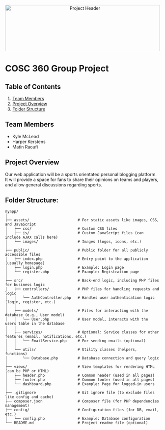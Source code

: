 
<p align="center">
  <img src="https://github.com/user-attachments/assets/80fc3cf6-ca60-45ed-bd2e-cbd2ddc9a890" alt="Project Header" style="width: 100%; height: 150px;">
</p>


# COSC 360 Group Project

## Table of Contents
1. [Team Members](#team-members)
2. [Project Overview](#project-overview)
3. [Folder Structure](#folder-structure)
      
## Team Members
- Kyle McLeod
- Harper Kerstens
- Matin Raoufi
  
## Project Overview
Our web application will be a sports orientated personal blogging platform. It will provide a space for fans to share their opinions on teams and players, and allow general discussions regarding sports.

## Folder Structure:
```
myapp/
│
├── assets/                      # For static assets like images, CSS, and JavaScript
│   ├── css/                     # Custom CSS files
│   ├── js/                      # Custom JavaScript files (can include AJAX calls here)
│   └── images/                  # Images (logos, icons, etc.)
│
├── public/                      # Public folder for all publicly accessible files
│   ├── index.php                # Entry point to the application (usually homepage)
│   ├── login.php                # Example: Login page
│   └── register.php             # Example: Registration page
│
├── src/                         # Back-end logic, including PHP files for business logic
│   ├── controllers/             # PHP files for handling requests and logic
│   │   └── AuthController.php   # Handles user authentication logic (login, register, etc.)
│   │
│   ├── models/                  # Files for interacting with the database (e.g., User model)
│   │   └── User.php             # User model, interacts with the users table in the database
│   │
│   ├── services/                # Optional: Service classes for other features (email, notifications, etc.)
│   │   └── EmailService.php     # For sending emails (optional)
│   │
│   └── utils/                   # Utility classes (helpers, functions)
│       └── Database.php         # Database connection and query logic
│
├── views/                       # View templates for rendering HTML (can be PHP or HTML)
│   ├── header.php               # Common header (used in all pages)
│   ├── footer.php               # Common footer (used in all pages)
│   └── dashboard.php            # Example: Page for logged-in users
│
├── .gitignore                   # Git ignore file (to exclude files like config and cache)
├── composer.json                # Composer file (for PHP dependencies management)
├── config/                      # Configuration files (for DB, email, etc.)
│   └── config.php               # Example: Database configuration
└── README.md                    # Project readme file (optional)
```
